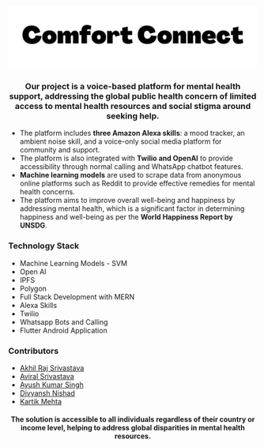 <img src="Media/banner.jpeg"></img>

<h3>
<p align="center">
Our project is a voice-based platform for mental health support, addressing the global public health concern of limited access to mental health resources and social stigma around seeking help.
</p>
</h3>

- The platform includes **three Amazon Alexa skills**: a mood tracker, an ambient noise skill, and a voice-only social media platform for community and support.
- The platform is also integrated with **Twilio and OpenAI** to provide accessibility through normal calling and WhatsApp chatbot features.
- **Machine learning models** are used to scrape data from anonymous online platforms such as Reddit to provide effective remedies for mental health concerns.
- The platform aims to improve overall well-being and happiness by addressing mental health, which is a significant factor in determining happiness and well-being as per the **World Happiness Report by UNSDG**.

### Technology Stack
- Machine Learning Models - SVM
- Open AI
- IPFS
- Polygon
- Full Stack Development with MERN
- Alexa Skills
- Twilio
- Whatsapp Bots and Calling
- Flutter Android Application

### Contributors
- [Akhil Raj Srivastava](https://github.com/GeekCoderRaj)
- [Aviral Srivastava](https://github.com/godofgeeks23)
- [Ayush Kumar Singh](https://github.com/Ayushsingh07)
- [Divyansh Nishad](https://github.com/divyansh-nishad)
- [Kartik Mehta](https://github.com/kartikmehta8)

<h4>
<p align="center">
The solution is accessible to all individuals regardless of their country or income level, helping to address global disparities in mental health resources.
</p>
</h4>

